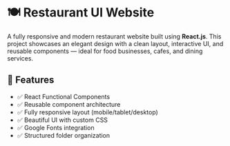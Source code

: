 # 🍽️ Restaurant UI Website

A fully responsive and modern restaurant website built using **React.js**. This project showcases an elegant design with a clean layout, interactive UI, and reusable components — ideal for food businesses, cafes, and dining services.

## 🚀 Features

- ✅ React Functional Components
- ✅ Reusable component architecture
- ✅ Fully responsive layout (mobile/tablet/desktop)
- ✅ Beautiful UI with custom CSS
- ✅ Google Fonts integration
- ✅ Structured folder organization
